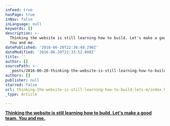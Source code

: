 ```yaml
---
inFeed: true
hasPage: true
inNav: false
inLanguage: null
keywords: []
description: >-
  Thinking the website is still learning how to build. Let's make a good team.
  You and me.
datePublished: '2016-06-20T22:36:48.290Z'
dateModified: '2016-06-20T22:33:52.880Z'
title: ''
author: []
sourcePath: >-
  _posts/2016-06-20-thinking-the-website-is-still-learning-how-to-build-lets-m.md
authors: []
publisher: null
starred: false
url: thinking-the-website-is-still-learning-how-to-build-lets-m/index.html
_type: Article

---
```

**[Thinking the website is still learning how to build. Let's make a good team. You and me.][0]**

[0]: null